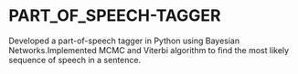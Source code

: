 # PART_OF_SPEECH-TAGGER
Developed  a part-of-speech tagger in Python using Bayesian Networks.Implemented MCMC and Viterbi algorithm to find the most likely sequence of speech in a  sentence.
